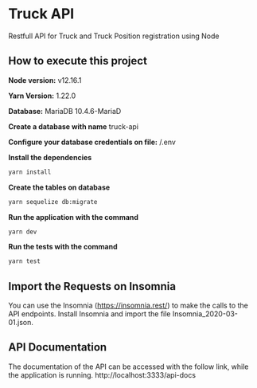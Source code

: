 # Truck API

Restfull API for Truck and Truck Position registration using Node

## How to execute this project

**Node version:** v12.16.1

**Yarn Version:** 1.22.0

**Database:** MariaDB 10.4.6-MariaD

**Create a database with name** truck-api

**Configure your database credentials on file:** /.env

**Install the dependencies**
```bash
yarn install
```

**Create the tables on database**
```bash
yarn sequelize db:migrate
```

**Run the application with the command**
```bash
yarn dev
```

**Run the tests with the command**
```bash
yarn test
```

## Import the Requests on Insomnia
You can use the Insomnia (https://insomnia.rest/) to make the calls to the API endpoints.
Install Insomnia and import the file Insomnia_2020-03-01.json.

## API Documentation
The documentation of the API can be accessed with the follow link, while the application is running.
http://localhost:3333/api-docs